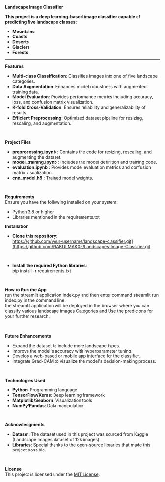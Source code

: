 **Landscape Image Classifier**

**This project is a deep learning-based image classifier capable of predicting five landscape classes:** 
- **Mountains**
- **Coasts**
- **Deserts**
- **Glaciers**
- **Forests**

---

**Features**
* **Multi-class Classification**: Classifies images into one of five landscape categories.<br/>
* **Data Augmentation**: Enhances model robustness with augmented training data.<br/>
* **Model Evaluation**: Provides performance metrics including accuracy, loss, and confusion matrix visualization.<br/>
* **K-fold Cross-Validation**: Ensures reliability and generalizability of results.<br/>
* **Efficient Preprocessing**: Optimized dataset pipeline for resizing, rescaling, and augmentation.<br/>

<br/>

**Project Files**

* **preprocessing.ipynb** : Contains the code for resizing, rescaling, and augmenting the dataset.<br/>
* **model_training.ipynb** : Includes the model definition and training code.<br/>
* **evaluation.ipynb** : Provides model evaluation metrics and confusion matrix visualization.<br/>
* **cnn_model.h5** : Trained model weights.<br/>

<br/>

**Requirements**<br/>
Ensure you have the following installed on your system:<br/>

* Python 3.8 or higher<br/>
* Libraries mentioned in the requirements.txt<br/>

**Installation**<br/>
* **Clone this repository**:<br/>
https://github.com/your-username/landscape-classifier.git](https://github.com/NAKULMAK05/Landscapes-Image-Classifier.git<br/>
<br/>

* **Install the required Python libraries**:<br/>
pip install -r requirements.txt<br/>

<br/>

**How to Run the App**<br/>
run the streamlit application index.py and then enter command streamlit run index.py in the command line.<br/>
the streamlit application will be deployed in the browser where you can classify various landscape images Categories and Use the predicions for your further research.<br/>
  <br/>
<br/>

**Future Enhancements**<br/>
* Expand the dataset to include more landscape types.<br/>
* Improve the model's accuracy with hyperparameter tuning.<br/>
* Develop a web-based or mobile app interface for the classifier.<br/>
* Integrate Grad-CAM to visualize the model's decision-making process.<br/>

<br/>

**Technologies Used**<br/>

* **Python**: Programming language<br/>
* **TensorFlow/Keras**: Deep learning framework<br/>
* **Matplotlib/Seaborn**: Visualization tools<br/>
* **NumPy/Pandas**: Data manipulation<br/>

<br/>

**Acknowledgments**<br/>
* **Dataset**: The dataset used in this project was sourced from Kaggle (Landscape Images dataset of 12k images).<br/>
* **Libraries**: Special thanks to the open-source libraries that made this project possible.<br/>

<br/>

**License**<br/>
This project is licensed under the [MIT License](LICENSE).


